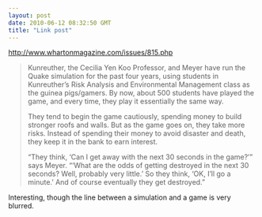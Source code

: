 ```yaml
---
layout: post
date: 2010-06-12 08:32:50 GMT
title: "Link post"
---
```

<http://www.whartonmagazine.com/issues/815.php>

> Kunreuther, the Cecilia Yen Koo Professor, and Meyer have run the Quake simulation for the past four years, using students in Kunreuther’s Risk Analysis and Environmental Management class as the guinea pigs/gamers. By now, about 500 students have played the game, and every time, they play it essentially the same way.
> 
> They tend to begin the game cautiously, spending money to build stronger roofs and walls. But as the game goes on, they take more risks. Instead of spending their money to avoid disaster and death, they keep it in the bank to earn interest.
>
> “They think, ‘Can I get away with the next 30 seconds in the game?’” says Meyer. “‘What are the odds of getting destroyed in the next 30 seconds? Well, probably very little.’ So they think, ‘OK, I’ll go a minute.’ And of course eventually they get destroyed.”  

Interesting, though the line between a simulation and a game is very blurred.